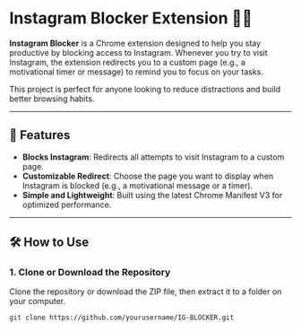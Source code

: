 # Instagram Blocker Extension 🚫📱

**Instagram Blocker** is a Chrome extension designed to help you stay productive by blocking access to Instagram. Whenever you try to visit Instagram, the extension redirects you to a custom page (e.g., a motivational timer or message) to remind you to focus on your tasks.

This project is perfect for anyone looking to reduce distractions and build better browsing habits. 

---

## 🚀 Features
- **Blocks Instagram**: Redirects all attempts to visit Instagram to a custom page.
- **Customizable Redirect**: Choose the page you want to display when Instagram is blocked (e.g., a motivational message or a timer).
- **Simple and Lightweight**: Built using the latest Chrome Manifest V3 for optimized performance.

---

## 🛠 How to Use

### 1. Clone or Download the Repository
Clone the repository or download the ZIP file, then extract it to a folder on your computer.

```bash
git clone https://github.com/yourusername/IG-BLOCKER.git
